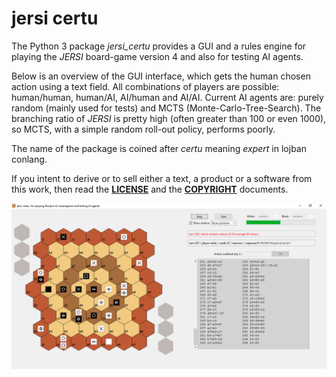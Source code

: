 # jersi certu

The Python 3 package *jersi_certu* provides a GUI and a rules engine for playing the *JERSI* board-game version 4 and also for testing AI agents. 

Below is an overview of the GUI interface, which gets the human chosen action using a text field. All combinations of players are possible: human/human, human/AI, AI/human and AI/AI. Current AI agents are: purely random (mainly used for tests) and MCTS (Monte-Carlo-Tree-Search). The branching ratio of *JERSI* is pretty high (often greater than 100 or even 1000), so MCTS, with a simple random roll-out policy, performs poorly.

The name of the package is coined after *certu* meaning *expert* in lojban conlang.

If you intent to derive or to sell either a text, a product or a software from this work, then read the [**LICENSE**](./docs/LICENSE.txt) and the  [**COPYRIGHT**](./docs/COPYRIGHT.md)  documents.

![](./docs/jersi-scene.png)

<u></u>